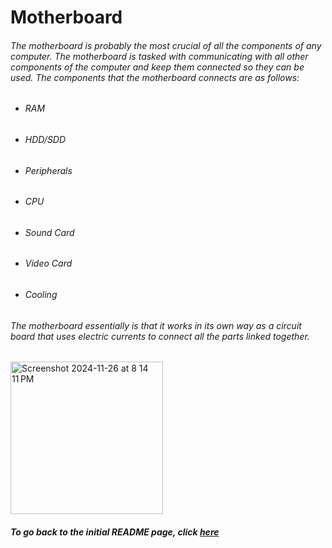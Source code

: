 # Motherboard
###### The motherboard is probably the most crucial of all the components of any computer. The motherboard is tasked with communicating with all other components of the computer and keep them connected so they can be used. The components that the motherboard connects are as follows:
  * ###### RAM
  * ###### HDD/SDD
  * ###### Peripherals
  * ###### CPU
  * ###### Sound Card
  * ###### Video Card
  * ###### Cooling
###### The motherboard essentially is that it works in its own way as a circuit board that uses electric currents to connect all the parts linked together.
<img width="244" alt="Screenshot 2024-11-26 at 8 14 11 PM" src="https://github.com/user-attachments/assets/0c8ba0d7-c5dd-4db8-a7f1-d431f8c264af">

##### To go back to the initial README page, click [here](https://github.com/trevclay/MD-Tutorial-Final-Project-/blob/4eb1e4bb9cbcd13a9a76cea6c46e1bad2fe4cfef/README.md)
